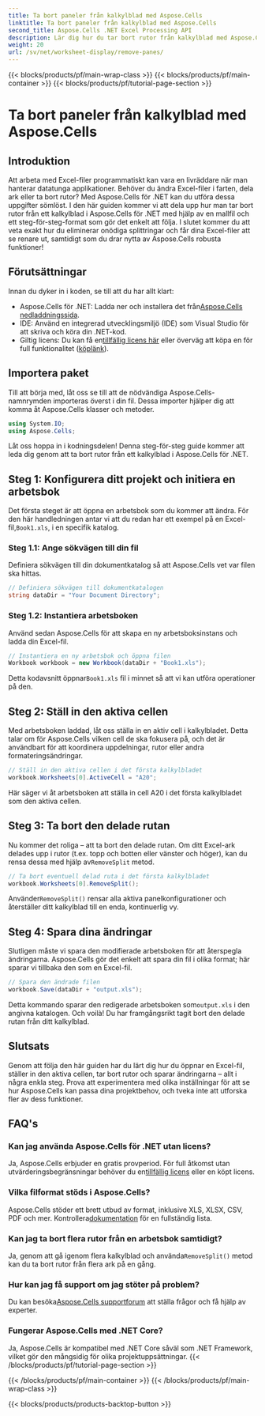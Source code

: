 ```yaml
---
title: Ta bort paneler från kalkylblad med Aspose.Cells
linktitle: Ta bort paneler från kalkylblad med Aspose.Cells
second_title: Aspose.Cells .NET Excel Processing API
description: Lär dig hur du tar bort rutor från kalkylblad med Aspose.Cells för .NET i denna omfattande, steg-för-steg handledning.
weight: 20
url: /sv/net/worksheet-display/remove-panes/
---
```


{{< blocks/products/pf/main-wrap-class >}}
{{< blocks/products/pf/main-container >}}
{{< blocks/products/pf/tutorial-page-section >}}

# Ta bort paneler från kalkylblad med Aspose.Cells

## Introduktion
Att arbeta med Excel-filer programmatiskt kan vara en livräddare när man hanterar datatunga applikationer. Behöver du ändra Excel-filer i farten, dela ark eller ta bort rutor? Med Aspose.Cells för .NET kan du utföra dessa uppgifter sömlöst. I den här guiden kommer vi att dela upp hur man tar bort rutor från ett kalkylblad i Aspose.Cells för .NET med hjälp av en mallfil och ett steg-för-steg-format som gör det enkelt att följa.
I slutet kommer du att veta exakt hur du eliminerar onödiga splittringar och får dina Excel-filer att se renare ut, samtidigt som du drar nytta av Aspose.Cells robusta funktioner!
## Förutsättningar
Innan du dyker in i koden, se till att du har allt klart:
-  Aspose.Cells för .NET: Ladda ner och installera det från[Aspose.Cells nedladdningssida](https://releases.aspose.com/cells/net/).
- IDE: Använd en integrerad utvecklingsmiljö (IDE) som Visual Studio för att skriva och köra din .NET-kod.
-  Giltig licens: Du kan få en[tillfällig licens här](https://purchase.aspose.com/temporary-license/) eller överväg att köpa en för full funktionalitet ([köplänk](https://purchase.aspose.com/buy)).
## Importera paket
Till att börja med, låt oss se till att de nödvändiga Aspose.Cells-namnrymden importeras överst i din fil. Dessa importer hjälper dig att komma åt Aspose.Cells klasser och metoder.
```csharp
using System.IO;
using Aspose.Cells;
```
Låt oss hoppa in i kodningsdelen! Denna steg-för-steg guide kommer att leda dig genom att ta bort rutor från ett kalkylblad i Aspose.Cells för .NET.
## Steg 1: Konfigurera ditt projekt och initiera en arbetsbok
 Det första steget är att öppna en arbetsbok som du kommer att ändra. För den här handledningen antar vi att du redan har ett exempel på en Excel-fil,`Book1.xls`, i en specifik katalog.
### Steg 1.1: Ange sökvägen till din fil
Definiera sökvägen till din dokumentkatalog så att Aspose.Cells vet var filen ska hittas.
```csharp
// Definiera sökvägen till dokumentkatalogen
string dataDir = "Your Document Directory";
```
### Steg 1.2: Instantiera arbetsboken
Använd sedan Aspose.Cells för att skapa en ny arbetsboksinstans och ladda din Excel-fil.
```csharp
// Instantiera en ny arbetsbok och öppna filen
Workbook workbook = new Workbook(dataDir + "Book1.xls");
```
 Detta kodavsnitt öppnar`Book1.xls` fil i minnet så att vi kan utföra operationer på den.
## Steg 2: Ställ in den aktiva cellen
Med arbetsboken laddad, låt oss ställa in en aktiv cell i kalkylbladet. Detta talar om för Aspose.Cells vilken cell de ska fokusera på, och det är användbart för att koordinera uppdelningar, rutor eller andra formateringsändringar.
```csharp
// Ställ in den aktiva cellen i det första kalkylbladet
workbook.Worksheets[0].ActiveCell = "A20";
```
Här säger vi åt arbetsboken att ställa in cell A20 i det första kalkylbladet som den aktiva cellen.
## Steg 3: Ta bort den delade rutan
 Nu kommer det roliga – att ta bort den delade rutan. Om ditt Excel-ark delades upp i rutor (t.ex. topp och botten eller vänster och höger), kan du rensa dessa med hjälp av`RemoveSplit` metod.
```csharp
// Ta bort eventuell delad ruta i det första kalkylbladet
workbook.Worksheets[0].RemoveSplit();
```
 Använder`RemoveSplit()` rensar alla aktiva panelkonfigurationer och återställer ditt kalkylblad till en enda, kontinuerlig vy.
## Steg 4: Spara dina ändringar
Slutligen måste vi spara den modifierade arbetsboken för att återspegla ändringarna. Aspose.Cells gör det enkelt att spara din fil i olika format; här sparar vi tillbaka den som en Excel-fil.
```csharp
// Spara den ändrade filen
workbook.Save(dataDir + "output.xls");
```
 Detta kommando sparar den redigerade arbetsboken som`output.xls` i den angivna katalogen. Och voilà! Du har framgångsrikt tagit bort den delade rutan från ditt kalkylblad.
## Slutsats
Genom att följa den här guiden har du lärt dig hur du öppnar en Excel-fil, ställer in den aktiva cellen, tar bort rutor och sparar ändringarna – allt i några enkla steg. Prova att experimentera med olika inställningar för att se hur Aspose.Cells kan passa dina projektbehov, och tveka inte att utforska fler av dess funktioner.
## FAQ's
### Kan jag använda Aspose.Cells för .NET utan licens?  
 Ja, Aspose.Cells erbjuder en gratis provperiod. För full åtkomst utan utvärderingsbegränsningar behöver du en[tillfällig licens](https://purchase.aspose.com/temporary-license/) eller en köpt licens.
### Vilka filformat stöds i Aspose.Cells?  
Aspose.Cells stöder ett brett utbud av format, inklusive XLS, XLSX, CSV, PDF och mer. Kontrollera[dokumentation](https://reference.aspose.com/cells/net/) för en fullständig lista.
### Kan jag ta bort flera rutor från en arbetsbok samtidigt?  
 Ja, genom att gå igenom flera kalkylblad och använda`RemoveSplit()` metod kan du ta bort rutor från flera ark på en gång.
### Hur kan jag få support om jag stöter på problem?  
 Du kan besöka[Aspose.Cells supportforum](https://forum.aspose.com/c/cells/9) att ställa frågor och få hjälp av experter.
### Fungerar Aspose.Cells med .NET Core?  
Ja, Aspose.Cells är kompatibel med .NET Core såväl som .NET Framework, vilket gör den mångsidig för olika projektuppsättningar.
{{< /blocks/products/pf/tutorial-page-section >}}

{{< /blocks/products/pf/main-container >}}
{{< /blocks/products/pf/main-wrap-class >}}

{{< blocks/products/products-backtop-button >}}
